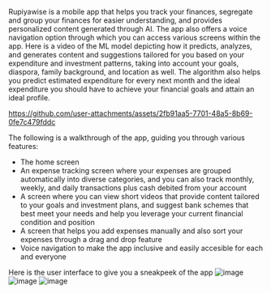 Rupiyawise is a mobile app that helps you track your finances, segregate and group your finances for easier understanding, and provides personalized content generated through AI. The app also offers a voice navigation option through which you can access various screens within the app.
Here is a video of the ML model depicting how it predicts, analyzes, and generates content and suggestions tailored for you based on your expenditure and investment patterns, taking into account your goals, diaspora, family background, and location as well.
The algorithm also helps you predict estimated expenditure for every next month and the ideal expenditure you should have to achieve your financial goals and attain an ideal profile.



https://github.com/user-attachments/assets/2fb91aa5-7701-48a5-8b69-0fe7c479fddc


The following is a walkthrough of the app, guiding you through various features:
- The home screen
- An expense tracking screen where your expenses are grouped automatically into diverse categories, and you can also track monthly, weekly, and daily transactions plus cash debited from your account
- A screen where you can view short videos that provide content tailored to your goals and investment plans, and suggest bank schemes that best meet your needs and help you leverage your current financial condition and position
- A screen that helps you add expenses manually and also sort your expenses through a drag and drop feature
- Voice navigation to make the app inclusive and easily accesible for each and everyone





Here is the user interface to give you a sneakpeek of the app
![image](https://github.com/user-attachments/assets/a1e4db20-905e-4248-b5b2-443a3575c018)
![image](https://github.com/user-attachments/assets/e70599c5-4c52-4171-a1e8-f0158cda08c1)
![image](https://github.com/user-attachments/assets/1b705fcc-be4c-4748-aa8d-bbcc355f57ca)
